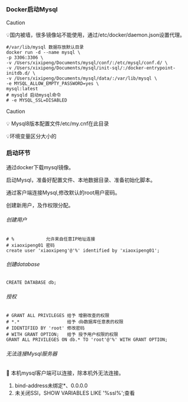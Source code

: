 

### Docker启动Mysql

> [!CAUTION]
>
> 💡国内被墙，很多镜像站不能使用，通过/etc/docker/daemon.json设置代理。

```shell
#/var/lib/mysql 数据存放默认目录
docker run -d --name mysql \
-p 3306:3306 \
-v /Users/xixipeng/Documents/mysql/conf/:/etc/mysql/conf.d/ \
-v /Users/xixipeng/Documents/mysql/init-sql/:/docker-entrypoint-initdb.d/ \
-v /Users/xixipeng/Documents/mysql/data/:/var/lib/mysql \
-e MYSQL_ALLOW_EMPTY_PASSWORD=yes \
mysql:latest 
# mysqld 启动mysql命令
# -e MYSQL_SSL=DISABLED
```

> [!CAUTION]
>
> 💡 Mysql8版本配置文件/etc/my.cnf在此目录
>
>  💡环境变量区分大小的



### 启动环节

通过docker下载mysql镜像。

启动Mysql，准备好配置文件、本地数据目录、准备初始化脚本。

通过客户端连接Mysql,修改默认的root用户密码。

创建新用户，及作权限分配。

###### 创建用户

```shell
# %            允许来自任意IP地址连接
# xiaoxipeng01 密码
create user 'xiaoxipeng'@'%' identified by 'xiaoxipeng01';
```

###### 创建database

```shell
CREATE DATABASE db;
```

###### 授权

```shell
# GRANT ALL PRIVILEGES 给予 增删改查的权限
# *.*                  给予 db数据库任意表的权限
# IDENTIFIED BY 'root' 修改密码
# WITH GRANT OPTION;   给予 授予用户权限的权限
GRANT ALL PRIVILEGES ON db.* TO 'root'@'%' WITH GRANT OPTION;
```

###### 无法连接Mysql服务器

👀 本机mysql客户端可以连接，除本机外无法连接。

1. bind-address未绑定*、0.0.0.0
2. 未关闭SSl，SHOW VARIABLES LIKE '%ssl%';查看

